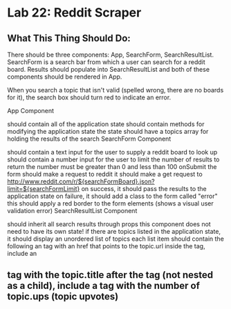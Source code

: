 # Lab 22: Reddit Scraper

## What This Thing Should Do:
There should be three components: App, SearchForm, SearchResultList. SearchForm is a search bar from which a user can search for a reddit board. Results should populate into SearchResultList and both of these components should be rendered in App.

When you search a topic that isn't valid (spelled wrong, there are no boards for it), the search box should turn red to indicate an error.


App Component

should contain all of the application state
should contain methods for modifying the application state
the state should have a topics array for holding the results of the search
SearchForm Component

should contain a text input for the user to supply a reddit board to look up
should contain a number input for the user to limit the number of results to return
the number must be greater than 0 and less than 100
onSubmit the form should make a request to reddit
it should make a get request to http://www.reddit.com/r/${searchFormBoard}.json?limit=${searchFormLimit}
on success, it should pass the results to the application state
on failure, it should add a class to the form called "error"
this should apply a red border to the form elements (shows a visual user validation error)
SearchResultList Component

should inherit all search results through props
this component does not need to have its own state!
if there are topics listed in the application state, it should display an unordered list of topics
each list item should contain the following
an <a> tag with an href that points to the topic.url
inside the <a> tag, include an <h2> tag with the topic.title
after the <a> tag (not nested as a child), include a <span> tag with the number of topic.ups (topic upvotes)
